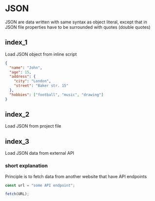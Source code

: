 # JSON

JSON are data written with same syntax as object literal, except that in JSON file properties have to be surrounded with quotes (double quotes)

## index_1

Load JSON object from inline script 


```json
{
  "name": "John",
  "age": 15,
  "address": {
    "city": "London",
    "street": "Baker str. 15"
  },
  "hobbies": ["football", "music", "drawing"]
}
```

## index_2

Load JSON from project file


## index_3

Load JSON data from external API 


### short explanation

Principle is to fetch data from another website that have API endpoints

```js
const url = "some API endpoint";

fetch(URL);
```
